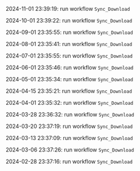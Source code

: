 2024-11-01 23:39:19: run workflow `Sync_Download` 

2024-10-01 23:39:22: run workflow `Sync_Download` 

2024-09-01 23:35:55: run workflow `Sync_Download` 

2024-08-01 23:35:41: run workflow `Sync_Download` 

2024-07-01 23:35:55: run workflow `Sync_Download` 

2024-06-01 23:35:46: run workflow `Sync_Download` 

2024-05-01 23:35:34: run workflow `Sync_Download` 

2024-04-15 23:35:21: run workflow `Sync_Download` 

2024-04-01 23:35:32: run workflow `Sync_Download` 

2024-03-28 23:36:32: run workflow `Sync_Download` 

2024-03-20 23:37:19: run workflow `Sync_Download` 

2024-03-13 23:37:09: run workflow `Sync_Download` 

2024-03-06 23:37:26: run workflow `Sync_Download` 

2024-02-28 23:37:16: run workflow `Sync_Download` 


